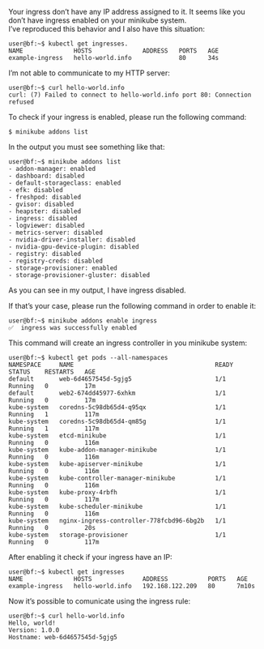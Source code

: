 <p>Your ingress don’t have any IP address assigned to it. It seems like you don’t have ingress enabled on your minikube system.<br>
I’ve reproduced this behavior and I also have this situation:</p>
<pre><code>user@bf:~$ kubectl get ingresses.
NAME              HOSTS              ADDRESS   PORTS   AGE
example-ingress   hello-world.info             80      34s
</code></pre>
<p>I’m not able to communicate to my HTTP server:</p>
<pre><code>user@bf:~$ curl hello-world.info
curl: (7) Failed to connect to hello-world.info port 80: Connection refused
</code></pre>
<p>To check if your ingress is enabled, please run the following command:</p>
<pre><code>$ minikube addons list
</code></pre>
<p>In the output you must see something like that:</p>
<pre><code>user@bf:~$ minikube addons list
- addon-manager: enabled
- dashboard: disabled
- default-storageclass: enabled
- efk: disabled
- freshpod: disabled
- gvisor: disabled
- heapster: disabled
- ingress: disabled
- logviewer: disabled
- metrics-server: disabled
- nvidia-driver-installer: disabled
- nvidia-gpu-device-plugin: disabled
- registry: disabled
- registry-creds: disabled
- storage-provisioner: enabled
- storage-provisioner-gluster: disabled
</code></pre>
<p>As you can see in my output, I have ingress disabled.</p>
<p>If that’s your case, please run the following command in order to enable it:</p>
<pre><code>user@bf:~$ minikube addons enable ingress
✅  ingress was successfully enabled
</code></pre>
<p>This command will create an ingress controller in you minikube system:</p>
<pre><code>user@bf:~$ kubectl get pods --all-namespaces
NAMESPACE     NAME                                       READY   STATUS    RESTARTS   AGE
default       web-6d4657545d-5gjg5                       1/1     Running   0          17m
default       web2-674dd45977-6xhkm                      1/1     Running   0          17m
kube-system   coredns-5c98db65d4-q95qx                   1/1     Running   1          117m
kube-system   coredns-5c98db65d4-qm85g                   1/1     Running   1          117m
kube-system   etcd-minikube                              1/1     Running   0          116m
kube-system   kube-addon-manager-minikube                1/1     Running   0          116m
kube-system   kube-apiserver-minikube                    1/1     Running   0          116m
kube-system   kube-controller-manager-minikube           1/1     Running   0          116m
kube-system   kube-proxy-4rbfh                           1/1     Running   0          117m
kube-system   kube-scheduler-minikube                    1/1     Running   0          116m
kube-system   nginx-ingress-controller-778fcbd96-6bg2b   1/1     Running   0          20s
kube-system   storage-provisioner                        1/1     Running   0          117m
</code></pre>
<p>After enabling it check if your ingress have an IP:</p>
<pre><code>user@bf:~$ kubectl get ingresses
NAME              HOSTS              ADDRESS           PORTS   AGE
example-ingress   hello-world.info   192.168.122.209   80      7m10s
</code></pre>
<p>Now it’s possible to comunicate using the ingress rule:</p>
<pre><code>user@bf:~$ curl hello-world.info
Hello, world!
Version: 1.0.0
Hostname: web-6d4657545d-5gjg5
</code></pre>

